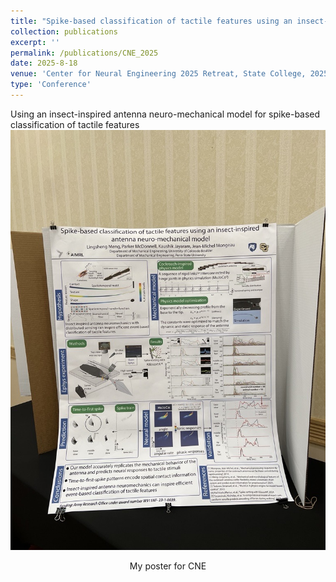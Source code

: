 ```yaml
---
title: "Spike-based classification of tactile features using an insect-inspired antenna neuro-mechanical model "
collection: publications
excerpt: ''
permalink: /publications/CNE_2025
date: 2025-8-18
venue: 'Center for Neural Engineering 2025 Retreat, State College, 2025'
type: 'Conference'
---
```


Using an insect-inspired antenna neuro-mechanical model for spike-based classification of tactile features
![CNE](../images/CNE2025_poster.jpg)
<p align="center">My poster for CNE</p>
